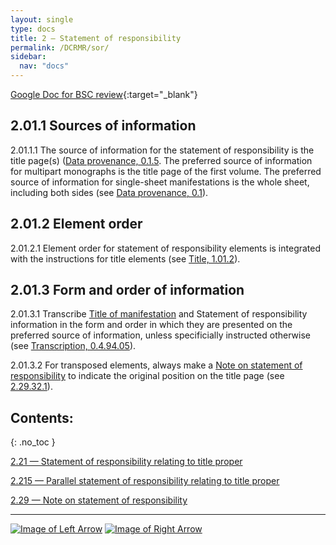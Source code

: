 ```yaml
---
layout: single
type: docs
title: 2 — Statement of responsibility
permalink: /DCRMR/sor/
sidebar:
  nav: "docs"
---
```


[Google Doc for BSC review](https://docs.google.com/document/d/1QSqBQQf4-Iw3-AvCENNVO4BW_kVmDMYMkMENoHLhzOQ/edit?usp=sharing){:target="_blank"}

## 2.01.1 Sources of information

<a name="2.01.1.1">2.01.1.1</a> The source of information for the statement of responsibility is the title page(s) ([Data provenance, 0.1.5](/DCRMR/general-rules/Data-provenance/#015-sources-of-information). The preferred source of information for multipart monographs is the title page of the first volume. The preferred source of information for single-sheet manifestations is the whole sheet, including both sides (see [Data provenance, 0.1](/DCRMR/general-rules/Data-provenance/)).

## 2.01.2 Element order

<a name="2.01.2.1">2.01.2.1</a> Element order for statement of responsibility elements is integrated with the instructions for title elements (see [Title, 1.01.2](/DCRMR/title/#1012-element-order)).

## 2.01.3 Form and order of information

<a name="2.01.3.1">2.01.3.1</a> Transcribe [Title of manifestation](/DCRMR/title/Title-of-manifestation/) and Statement of responsibility information in the form and order in which they are presented on the preferred source of information, unless specificially instructed otherwise (see [Transcription, 0.4.94.05](/DCRMR/general-rules/Transcription/#0.4.94.05)).

<a name="2.01.3.2">2.01.3.2</a> For transposed elements, always make a [Note on statement of responsibility](/DCRMR/sor/Note-on-statement-of-responsibility/) to indicate the original position on the title page (see [2.29.32.1](/DCRMR/sor/Note-on-statement-of-responsibility/#2.29.32.1)).

## Contents:
{: .no_toc }

[2.21 — Statement of responsibility relating to title proper](/DCRMR/sor/Statement-of-responsibility-relating-to-title-proper/)

[2.215 — Parallel statement of responsibility relating to title proper](/DCRMR/sor/Parallel-statement-of-responsibility-relating-to-title-proper/)

[2.29 — Note on statement of responsibility](/DCRMR/sor/Note-on-statement-of-responsibility/)

---

[![Image of Left Arrow](https://rbms-bsc.github.io/DCRMR/assets/pictures/navigation/Arrow_Left.png "1.29 — Note on title")](/DCRMR/title/Note-on-title/) [![Image of Right Arrow](https://rbms-bsc.github.io/DCRMR/assets/pictures/navigation/Arrow_Right.png "2.21 — Statement of responsibility relating to title proper")](/DCRMR/sor/Statement-of-responsibility-relating-to-title-proper/)
